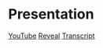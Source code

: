 # Presentation

[YouTube](https://youtu.be/Ibl1bBUo4i0)
[Reveal](https://silly-mirzakhani-75e1d1.netlify.app)
[Transcript](https://docs.google.com/document/d/1EP6TCyY4yISyN6UkCvhEnaGEny_1uSOt0St4KUnF9I0/edit?usp=sharing)